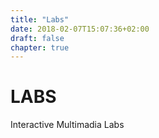 ```yaml
---
title: "Labs"
date: 2018-02-07T15:07:36+02:00
draft: false
chapter: true
---
```


# LABS

Interactive Multimadia Labs
